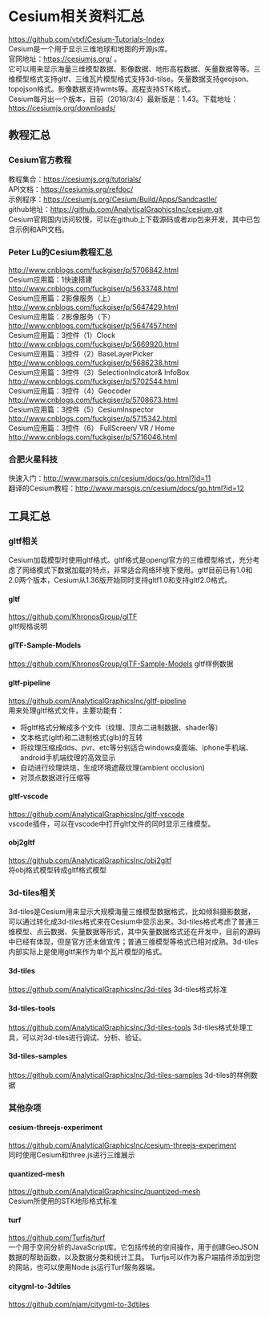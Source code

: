 # Cesium相关资料汇总

https://github.com/vtxf/Cesium-Tutorials-Index  
Cesium是一个用于显示三维地球和地图的开源js库。  
官网地址：https://cesiumjs.org/ 。  
它可以用来显示海量三维模型数据、影像数据、地形高程数据、矢量数据等等。三维模型格式支持gltf、三维瓦片模型格式支持3d-tilse。矢量数据支持geojson、topojson格式。影像数据支持wmts等。高程支持STK格式。  
Cesium每月出一个版本，目前（2018/3/4）最新版是：1.43。下载地址：https://cesiumjs.org/downloads/   
## 教程汇总
### Cesium官方教程
教程集合：https://cesiumjs.org/tutorials/  
API文档：https://cesiumjs.org/refdoc/  
示例程序：https://cesiumjs.org/Cesium/Build/Apps/Sandcastle/   
github地址：https://github.com/AnalyticalGraphicsInc/cesium.git   
Cesium官网国内访问较慢，可以在github上下载源码或者zip包来开发，其中已包含示例和API文档。
### Peter Lu的Cesium教程汇总 
http://www.cnblogs.com/fuckgiser/p/5706842.html  
Cesium应用篇：1快速搭建 http://www.cnblogs.com/fuckgiser/p/5633748.html  
Cesium应用篇：2影像服务（上） http://www.cnblogs.com/fuckgiser/p/5647429.html  
Cesium应用篇：2影像服务（下） http://www.cnblogs.com/fuckgiser/p/5647457.html  
Cesium应用篇：3控件（1）Clock http://www.cnblogs.com/fuckgiser/p/5669920.html  
Cesium应用篇：3控件（2）BaseLayerPicker http://www.cnblogs.com/fuckgiser/p/5686238.html  
Cesium应用篇：3控件（3）SelectionIndicator& InfoBox http://www.cnblogs.com/fuckgiser/p/5702544.html  
Cesium应用篇：3控件（4）Geocoder http://www.cnblogs.com/fuckgiser/p/5708673.html  
Cesium应用篇：3控件（5）CesiumInspector http://www.cnblogs.com/fuckgiser/p/5715342.html  
Cesium应用篇：3控件（6） FullScreen/ VR / Home http://www.cnblogs.com/fuckgiser/p/5716046.html  
### 合肥火星科技
快速入门：http://www.marsgis.cn/cesium/docs/go.html?id=11  
翻译的Cesium教程：http://www.marsgis.cn/cesium/docs/go.html?id=12  
## 工具汇总
### gltf相关
Cesium加载模型时使用gltf格式。gltf格式是opengl官方的三维模型格式，充分考虑了网络模式下数据加载的特点，非常适合网络环境下使用。gltf目前已有1.0和2.0两个版本，Cesium从1.36版开始同时支持gltf1.0和支持gltf2.0格式。
#### gltf
https://github.com/KhronosGroup/glTF  
gltf规格说明  
#### glTF-Sample-Models
https://github.com/KhronosGroup/glTF-Sample-Models
gltf样例数据  
#### gltf-pipeline
https://github.com/AnalyticalGraphicsInc/gltf-pipeline  
用来处理gltf格式文件，主要功能有： 
* 将gltf格式分解成多个文件（纹理、顶点二进制数据、shader等）
* 文本格式(gltf)和二进制格式(glb)的互转
* 将纹理压缩成dds、pvr、etc等分别适合windows桌面端、iphone手机端、android手机端纹理的高效显示
* 自动进行纹理烘焙，生成环境遮蔽纹理(ambient occlusion)
* 对顶点数据进行压缩等
#### gltf-vscode
https://github.com/AnalyticalGraphicsInc/gltf-vscode  
vscode插件，可以在vscode中打开gltf文件的同时显示三维模型。  
#### obj2gltf
https://github.com/AnalyticalGraphicsInc/obj2gltf  
将obj格式模型转成gltf格式模型  
### 3d-tiles相关
3d-tiles是Cesium用来显示大规模海量三维模型数据格式，比如倾斜摄影数据，可以通过转化成3d-tiles格式来在Cesium中显示出来。3d-tiles格式考虑了普通三维模型、点云数据、矢量数据等形式，其中矢量数据格式还在开发中，目前的源码中已经有体现，但是官方还未做宣传；普通三维模型等格式已相对成熟。3d-tiles内部实际上是使用gltf来作为单个瓦片模型的格式。
#### 3d-tiles
https://github.com/AnalyticalGraphicsInc/3d-tiles
3d-tiles格式标准
#### 3d-tiles-tools
https://github.com/AnalyticalGraphicsInc/3d-tiles-tools
3d-tiles格式处理工具，可以对3d-tiles进行调试、分析、验证。
#### 3d-tiles-samples
https://github.com/AnalyticalGraphicsInc/3d-tiles-samples
3d-tiles的样例数据

### 其他杂项
#### cesium-threejs-experiment
https://github.com/AnalyticalGraphicsInc/cesium-threejs-experiment  
同时使用Cesium和three.js进行三维展示
#### quantized-mesh
https://github.com/AnalyticalGraphicsInc/quantized-mesh  
Cesium所使用的STK地形格式标准
#### turf 
https://github.com/Turfjs/turf  
一个用于空间分析的JavaScript库。它包括传统的空间操作，用于创建GeoJSON数据的帮助函数，以及数据分类和统计工具。 Turfjs可以作为客户端插件添加到您的网站，也可以使用Node.js运行Turf服务器端。  
#### citygml-to-3dtiles
https://github.com/njam/citygml-to-3dtiles
